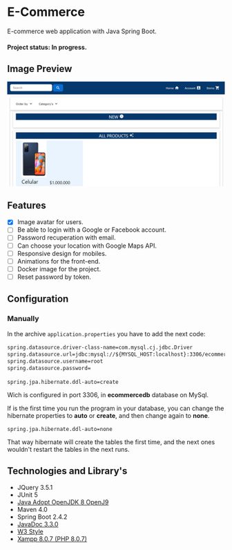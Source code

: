 # E-Commerce 

E-commerce web application with Java Spring Boot.

#### Project status: In progress.

## Image Preview
![Preview](assets/Preview.jpg)

## Features
- [x] Image avatar for users.
- [ ] Be able to login with a Google or Facebook account.
- [ ] Password recuperation with email.
- [ ] Can choose your location with Google Maps API.
- [ ] Responsive design for mobiles.
- [ ] Animations for the front-end.
- [ ] Docker image for the project.
- [ ] Reset password by token.
 
## Configuration
### Manually
In the archive `application.properties` you have to add the next code:
```
spring.datasource.driver-class-name=com.mysql.cj.jdbc.Driver
spring.datasource.url=jdbc:mysql://${MYSQL_HOST:localhost}:3306/ecommercedb
spring.datasource.username=root
spring.datasource.password=

spring.jpa.hibernate.ddl-auto=create
```

Wich is configured in port 3306, in **ecommercedb** database on MySql.

If is the first time you run the program in your database, you can change
the hibernate properties to **auto** or **create**, and then change again to **none**.

```
spring.jpa.hibernate.ddl-auto=none
```

That way hibernate will create the tables the first time, and the next ones wouldn't restart 
the tables in the next runs.


## Technologies and Library's
* JQuery 3.5.1
* JUnit 5
* [Java Adopt OpenJDK 8 OpenJ9](https://adoptopenjdk.net/)
* Maven 4.0
* Spring Boot 2.4.2
* [JavaDoc 3.3.0](http://maven.apache.org/plugins/maven-javadoc-plugin/index.html)
* [W3 Style](https://www.w3schools.com/w3css/)
* [Xampp 8.0.7 (PHP 8.0.7)](https://www.apachefriends.org/download.html)


